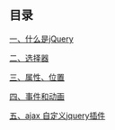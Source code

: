 ## 目录[一、什么是jQuery](jq-01%20什么是jQuery.md)[二、选择器](jq-02%20选择器.md)[三、属性、位置](jq-03%20属性、位置.md)[四、事件和动画](jq-04%20事件和动画.md)[五、ajax 自定义jquery插件](jq-05%20ajax%20自定义jquery插件.md)<Vssue title="jQuery" />